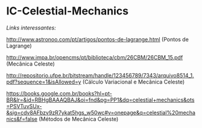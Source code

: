 # IC-Celestial-Mechanics

*Links interessantes:*

http://www.astronoo.com/pt/artigos/pontos-de-lagrange.html (Pontos de Lagrange)

http://www.impa.br/opencms/pt/biblioteca/cbm/26CBM/26CBM_15.pdf (Mecânica Celeste)

http://repositorio.ufpe.br/bitstream/handle/123456789/7343/arquivo8514_1.pdf?sequence=1&isAllowed=y (Cálculo Variacional e Mecânica Celeste)

https://books.google.com.br/books?hl=pt-BR&lr=&id=RBHgBAAAQBAJ&oi=fnd&pg=PP1&dq=celestial+mechanics&ots=PSVTuvSUx-&sig=cdv8AFbzv9zR7ykat5hgs_w50wc#v=onepage&q=celestial%20mechanics&f=false (Métodos de Mecânica Celeste)
